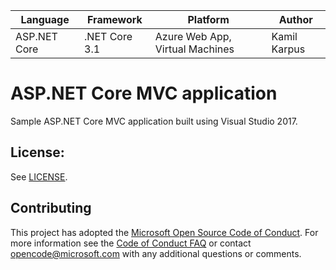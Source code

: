 | Language | Framework | Platform | Author |
| -------- | -------- |--------|--------|
| ASP.NET Core | .NET Core 3.1 | Azure Web App, Virtual Machines | Kamil Karpus


# ASP.NET Core MVC application 

Sample ASP.NET Core MVC application built using Visual Studio 2017.

## License:
See [LICENSE](LICENSE).


## Contributing
This project has adopted the [Microsoft Open Source Code of Conduct](https://opensource.microsoft.com/codeofconduct/).
For more information see the [Code of Conduct FAQ](https://opensource.microsoft.com/codeofconduct/faq/) or
contact [opencode@microsoft.com](mailto:opencode@microsoft.com) with any additional questions or comments.

